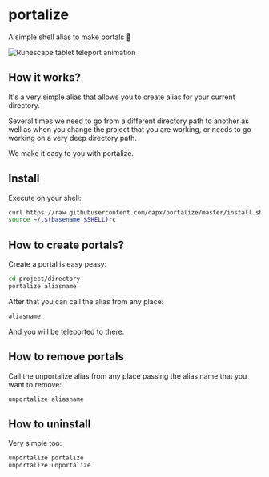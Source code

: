 # portalize

A simple shell alias to make portals 🧙

![Runescape tablet teleport animation](https://oldschool.runescape.wiki/images/1/1a/Teleport_Tablet.gif)

## How it works?

It's a very simple alias that allows you to create alias for your current directory.

Several times we need to go from a different directory path to another as well as when you change the project that you are working, or needs to go working on a very deep directory path.

We make it easy to you with portalize.

## Install

Execute on your shell:

```sh
curl https://raw.githubusercontent.com/dapx/portalize/master/install.sh | bash
source ~/.$(basename $SHELL)rc
```

## How to create portals?

Create a portal is easy peasy:

```sh
cd project/directory
portalize aliasname
```

After that you can call the alias from any place:

```sh
aliasname
```

And you will be teleported to there.

## How to remove portals

Call the unportalize alias from any place passing the alias name that you want to remove:

```sh
unportalize aliasname
```

## How to uninstall

Very simple too:

```sh
unportalize portalize
unportalize unportalize
```
